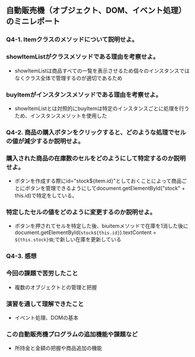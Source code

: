 ## 自動販売機（オブジェクト、DOM、イベント処理）のミニレポート
### Q4-1. Itemクラスのメソッドについて説明せよ。
### showItemListがクラスメソッドである理由を考察せよ。
* showItemListは商品すべての一覧を表示させるため個々のインスタンスではなくクラス全体で管理するのが適切であるため
### buyItemがインスタンスメソッドである理由を考察せよ。
* showItemListとは対照的にbuyItemは特定のインスタンスごとに処理を行うため、インスタンスメソットを使用した

### Q4-2. 商品の購入ボタンをクリックすると、どのような処理でセルの値が減少するか説明せよ。
### 購入された商品の在庫数のセルをどのようにして特定するのか説明せよ。
* ボタンを作成する際にid="stock${item.id}"としておくことによって商品ごとにボタンを管理できるようにしてdocument.getElementById("stock" + this.id)で特定をしている。
### 特定したセルの値をどのように変更するのか説明せよ。
* ボタンを押されてセルを特定した後、biuitemメソッドで在庫を1消した後にdocument.getElementById(`stock${this.id}`).textContent = `${this.stock}個`;で新しい在庫を更新している
### Q4-3. 感想
### 今回の課題で苦労したこと
* 複数のオブジェクトとの管理と把握
### 演習を通して理解できたこと
* イベント処理、DOMの基本 
### この自動販売機プログラムの追加機能や課題など
* 所持金と金額の把握や商品追加の機能 
